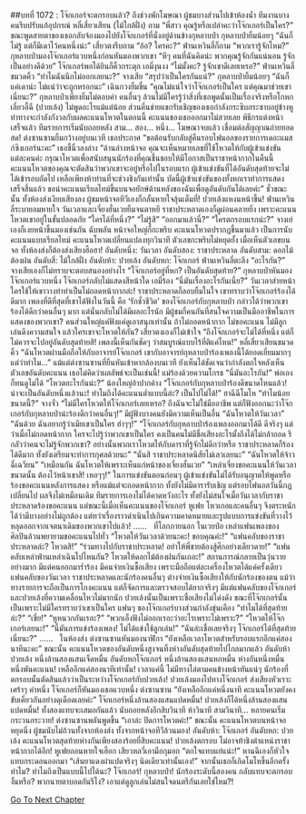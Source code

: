 ##บทที่ 1072 : โจ๊กเกอร์จะตกรอบแล้ว?
ถึงช่วงพักโฆษณา
ผู้ชมบางส่วนไปเข้าห้องน้ำ
ทีมงานบางคนรีบปรับแก้อุปกรณ์
หลี่เสี่ยวเสียน (ไม้ใกล้ฝั่ง) ถาม “พี่สาว คุณรู้หรือเปล่าคะว่าโจ๊กเกอร์เป็นใคร?” ขณะพูดสายตาของเธอกลับจ้องมองไปยังโจ๊กเกอร์ที่นั่งอยู่ด้านข้างกุหลาบป่า
กุหลาบป่ายิ้มน้อยๆ “ฉันก็ไม่รู้ แต่ก็มีเดาไว้คนหนึ่งน่ะ”
เสี่ยวตงรีบถาม “อ้อ? ใครคะ?“
ฟ่านเหวินลี่ก็ถาม “พวกเรารู้จักไหม?”
กุหลาบป่ามองโจ๊กเกอร์แวบหนึ่งก่อนหันมองพวกเขา “หึๆ คนที่ฉันคิดน่ะ พวกคุณรู้จักกันแน่นอน รู้จักเป็นอย่างดีด้วย”
โจ๊กเกอร์พอได้ยินก็คิ้วกระตุก
เอมี่งุนงง “ไม่มั้งคะ? รู้จักเขาดีเลยเหรอ?”
ฟ่านเหวินลี่ขมวดคิ้ว “ทำไมฉันนึกไม่ออกเลยนะ?”
จางเสีย “สรุปว่าเป็นใครกันแน่?”
กุหลาบป่ายิ้มน้อยๆ “ฉันก็แค่เดาน่ะ ไม่แน่ว่าจะถูกหรอกนะ”
เฉินกวงยิ้มขื่น “คุณไม่แน่ใจว่าโจ๊กเกอร์เป็นใคร แต่คุณมาช่วยเขาเนี่ยนะ?”
กุหลาบป่าเพียงยิ้มไม่ตอบคำ
คนอื่นๆ ล้วนไม่มีใครรู้ว่าสิ่งที่เธอพูดนั้นเป็นเรื่องจริงหรือโกหก
เลี่ยวอี้ฉี (ปวยเล้ง) ไม่พูดอะไรแม้แต่น้อย ส่วนคึ่นช่ายแขกรับเชิญของเธอกำลังกระซิบกระซาบอยู่ข้างหู ท่าทางจะกำลังกังวลกับผลคะแนนโหวตในตอนนี้ คะแนนของเธอออกมาไม่สวยเลย
พิธีกรแต่งหน้าเสร็จแล้ว
ทีมรายการเริ่มนับถอยหลัง
สาม...
สอง...
หนึ่ง...
โฆษณาจบแล้ว เชื่อมต่อสัญญาณถ่ายทอดสด!
ต่งซานซานยิ้มกว้างอยู่บนเวที เธอประกาศ “ขอต้อนรับกลับสู่คืนรอบไฟนอลของรายการเดอะแมสก์ซิงเกอร์นะคะ” เธอชี้นิ้วลงล่าง “ด้านล่างหน้าจอ คุณจะเห็นหมายเลขที่ใช้โหวตให้กับผู้เข้าแข่งขันแต่ละคนค่ะ กรุณาโหวตเพื่อสนับสนุนนักร้องที่คุณชื่นชอบให้มีโอกาสเป็นราชาหน้ากากในคืนนี้ คะแนนโหวตของคุณจะตัดสินว่าพวกเขาจะอยู่หรือไปในรอบแรก ผู้เข้าแข่งขันที่ได้อันดับสุดท้ายจะไม่ได้เข้ารอบถัดไป เหลือเพียงห้าท่านที่จะช่วงชิงกันเท่านั้น บัดนี้ผู้เข้าแข่งขันของทั้งหกเราทำการแสดงเสร็จสิ้นแล้ว ขอนำคะแนนเรียลไทม์ขึ้นบนจอยักษ์ด้านหลังของฉันเพื่อดูอันดับกันได้เลยค่ะ”
ชั่วขณะนั้น ทั้งห้องส่งเงียบเสียงลง
ผู้ชมหน้าจอทีวีเองก็กลั้นหายใจลุ้นเต็มที่!
ปวยเล้งแหงนหน้าขึ้น!
ฟ่านเหวินลี่ระบายลมหายใจ
วันเวลาและเจี่ยงฮั่นเวยยิ้มจนตาหยี
ราชาประหลาดเองก็ดูผ่อนคลายยิ่ง เพราะคะแนนโหวตเขาอยู่ในขั้นปลอดภัย
“ใครได้ที่หนึ่ง?”
“ไม่รู้สิ”
“ออกมาแล้วนี่?”
“ใครตกรอบแรกน่ะ?”
จางเย่เองก็เงยหน้าขึ้นมองเช่นกัน
ฉับพลัน หน้าจอใหญ่ก็กะพริบ คะแนนโหวตปรากฏขึ้นมาแล้ว เป็นการนับคะแนนแบบเรียลไทม์ คะแนนโหวตเปลี่ยนแปลงทุกวินาที ตัวเลขกะพริบไม่หยุดยั้ง
เมื่อเห็นตัวเลขบนจอ ทั้งห้องส่งก็ต้องส่งเสียงฮือฮา!
อันดับหนึ่ง: วันเวลา
อันดับสอง: ราชาประหลาด
อันดับสาม: ดอกไม้ต้องฝน
อันดับสี่: ไม้ใกล้ฝั่ง
อันดับห้า: ปวยเล้ง
อันดับหก: โจ๊กเกอร์
ฟ่านเหวินลี่ตะลึง “อะไรกัน?”
จางเสียเองก็ไม่ทราบจะตอบสนองอย่างไร “โจ๊กเกอร์อยู่ที่หก? เป็นอันดับสุดท้าย?”
กุหลาบป่าหันมองโจ๊กเกอร์แวบหนึ่ง
โจ๊กเกอร์กลับไม่แสดงสีหน้าใด
เอมี่ร้อง “นี่มันเรื่องอะไรกันเนี่ย?”
วันเวลาส่ายหน้า ใครใช้ให้เขาวางท่าทำเป็นไม่ถอดหน้ากากล่ะ!
ราชาประหลาดก็ลอบยิ้มในใจ เขาทราบว่าโจ๊กเกอร์ร้องได้ดีมาก เพลงที่ดีที่สุดที่เขาได้ฟังในวันนี้ คือ ‘รักชั่วชีวิต’ ของโจ๊กเกอร์กับกุหลาบป่า กล่าวได้ว่าพวกเขาร้องได้ดีกว่าคนอื่นๆ มาก แต่นั่นกลับไม่ได้มีผลอะไรนัก มีผู้ชมกี่คนกันที่สนใจความเป็นมืออาชีพในการแสดงของพวกเขา? คนส่วนใหญ่แค่ฟังแค่ดูเอาสนุกเท่านั้น ถ้าไม่ถอดหน้ากาก ไม่ขอคะแนน ไม่มีลูกเล่นดึงความสนใจ แล้วใครเขาจะโหวตให้กัน?
เสี่ยวตงเองก็ไม่เข้าใจ “ถึงโจ๊กเกอร์จะไม่ได้ที่หนึ่ง แต่ก็ไม่ควรจะไปอยู่อันดับสุดท้ายสิ! เพลงนี้เห็นกันชัดๆ ว่าสมบูรณ์แบบไร้ที่ติแค่ไหน!”
หลี่เสี่ยวเสียนขมวดคิ้ว “ฉันโหวตผ่านมือถือให้กับอาจารย์โจ๊กเกอร์ เขากับอาจารย์กุหลาบป่าร้องเพลงนี้ได้ยอดเยี่ยมมากๆ แต่ว่าทำไม...”
แม้แต่ต่งซานซานที่ยืนหันเข้าหากล้องบนเวที ยังเห็นได้ชัดเจนว่ากำลังตกใจหลังเห็นตัวเลขอันดับคะแนน เธอไม่คิดว่าผลลัพธ์จะเป็นเช่นนี้!
แม่ร้องด้วยความโกรธ “นี่มันอะไรกัน!”
พ่อเองก็ทนดูไม่ได้ “โหวตอะไรกันน่ะ?”
น้องใหญ่อ้าปากค้าง “โจ๊กเกอร์กับกุหลาบป่าร้องดีขนาดไหนแล้ว! น่าจะเป็นอันดับหนึ่งแล้วนะ! ทำไมถึงได้คะแนนต่ำแบบนี้ล่ะ? เป็นไปไม่ได้!”
ฮาฉีฉีโมโห “ทำไมน้อยขนาดนี้?”
จางจั่ว “ไม่มีใครโหวตให้โจ๊กเกอร์เลยเหรอ? ถึงฉันจะไม่ใช่มืออาชีพ แต่ก็ฟังออกนะว่าโจ๊กเกอร์กับกุหลาบป่าน่ะร้องดีกว่าคนอื่นๆ!”
มีผู้ฟังบางคนยังมีความเห็นเป็นอื่น
“ฉันโหวตให้วันเวลา”
“ฉันด้วย ฉันอยากรู้ว่าเมียเขาเป็นใคร ฮ่าๆๆ!”
“โจ๊กเกอร์กับกุหลาบป่าร้องเพลงออกมาได้ดี ดีจริงๆ แต่ว่าเมื่อไม่ถอดหน้ากาก ใครจะไปรู้ว่าพวกเขาเป็นใคร คงเป็นคนไม่มีชื่อเสียงอะไรมั้งถึงได้ไม่กล้าถอด รึกลัวว่าคนจะไม่รู้จักพวกเขา? อย่างนั้นพวกเราโหวตให้กับดาราที่รู้จักไม่ดีกว่าหรือ ราชาประหลาดก็ร้องได้ดีมาก ทั้งยังเตรียมจะทำการกุศลด้วยนะ”
“นั่นสิ ราชาประหลาดนิสัยไม่เลวเลยนะ”
“ฉันโหวตให้จ้าวฉี่เฉวียน”
“เหมือนกัน ฉันโหวตให้เพราะเห็นแก่หน้าของเจี่ยงฮั่นเวย”
“เหล่าเจี่ยงขอคะแนนให้วันเวลาขนาดนั้น ต้องไว้หน้าเขาสิ! เหอๆๆ!”
ในการแข่งขันตอนก่อนๆ ผู้เข้าแข่งขันไม่ได้รับอนุญาตให้พูดหรือร้องขอคะแนนหลังการแสดง หรือแม้แต่จะถอดหน้ากาก ทั้งยังไม่มีดารารับเชิญ แต่รอบไฟนอลวันนี้กฎเปลี่ยนไป ผลจึงไม่เหมือนเดิม ทีมรายการเองไม่ได้คาดหวังอะไร ทั้งยังไม่สนใจเมื่อวันเวลากับราชาประหลาดร้องขอคะแนน แต่ขณะนี้เมื่อเห็นคะแนนของโจ๊กเกอร์ หูเฟย โหวเกอและคนอื่นๆ จึงตระหนักได้ว่ามีบางอย่างไม่ถูกต้อง แต่ทว่าเรื่องราวดำเนินไปเกินความคาดหมายและรูปแบบการแข่งขันที่วางไว้ หลุดออกจากเจตนาเดิมของพวกเขาไปแล้ว!
……
 
ที่โลกภายนอก
ในเวยป๋อ
เหล่าแฟนเพลงของศิลปินล้วนพยายามขอคะแนนไปทั่ว
“โหวตให้วันเวลาด้วยนะคะ! ขอบคุณค่ะ!”
“แฟนคลับของราชาประหลาดล่ะ? โหวตสิ!”
“ร่วมทางไปกับราชาประหลาด! อย่าให้พี่ชายต้องสู้ศึกอย่างเดียวดาย!”
“แฟนคลับเหล่าฟ่านเหล่าเฉินไปไหนกัน? โหวตให้ดอกไม้ต้องฝนกันเถอะ!”
สถานการณ์กลายเป็นวุ่นวายอย่างมาก
มีแต่คนออกมาร่ำร้อง มีคนจ่ายเงินซื้อเสียง เพราะมือถือแต่ละเครื่องโหวตได้แค่ครั้งเดียว แฟนคลับของวันเวลา ราชาประหลาดและนักร้องคนอื่นๆ ต่างจ่ายเงินซื้อเสียงให้กับนักร้องของตน แม้ว่าทางรายการจะถือเป็นการโกงคะแนน แต่ก็จัดการและตรวจสอบได้ยากจริงๆ
มีแต่แฟนคลับของโจ๊กเกอร์และปวยเล้งที่ความเคลื่อนไหวไม่มากนัก
ปวยเล้งนั้นเป็นเพราะชื่อเสียงไม่โด่งดัง ขณะที่โจ๊กเกอร์นั้นเป็นเพราะไม่มีใครทราบว่าเขาเป็นใคร
แฟนๆ ของโจ๊กเกอร์บางส่วนกำลังขุ่นเคือง
“ทำไมได้ที่สุดท้ายล่ะ?”
“เชี่ย!”
“หูหนวกกันเรอะ?”
“พวกเอ็งฟังไม่ออกเรอะว่าอะไรเพราะไม่เพราะ?”
“โหวตให้โจ๊กเกอร์เลยนะ!”
“นี่มันการแข่งร้องเพลง! ไม่ได้แข่งใช้ลูกเล่น!”
“ฉันล่ะเชื่อเลยจริงๆ โจ๊กเกอร์ได้ที่สุดท้ายเนี่ยนะ?”
……
 
ในห้องส่ง
ต่งซานซานหันมองนาฬิกา “ยังเหลือเวลาโหวตสำหรับรอบแรกอีกแค่สองนาทีนะคะ”
ขณะนั้น คะแนนโหวตของอันดับหนึ่งสูงจนทิ้งห่างอันดับสุดท้ายไปไกลมากแล้ว
อันดับห้าปวยเล้ง หนึ่งล้านสองแสนเจ็ดหมื่น
อันดับหกโจ๊กเกอร์ หนึ่งล้านสองแสนหกหมื่น
ห่างกันหนึ่งหมื่นหนึ่งพันคะแนน!
เหลืออีกแค่สองนาทีเท่านั้น!
เวลาแค่นี้ ไม่มีทางไล่ตามคนข้างหน้าทันแน่ๆ นักร้องที่ตกรอบนั้นตัดสินแล้วว่าเป็นระหว่างโจ๊กเกอร์กับปวยเล้ง!
ปวยเล้งมองไปทางโจ๊กเกอร์ ส่งเสียงหัวเราะเศร้าๆ คำหนึ่ง
โจ๊กเกอร์ก็หันมองเธอแวบหนึ่ง
ต่งซานซาน “ยังเหลืออีกแค่หนึ่งนาที คะแนนโหวตยังคงขับเคี่ยวกันอย่างดุเดือดเลยค่ะ”
โจ๊กเกอร์หนึ่งล้านสองแสนแปดหมื่น!
ปวยเล้งก็ได้หนึ่งล้านสองแสนแปดหมื่น!
ทั้งสองแทบจะเสมอกันแล้ว
นับถอยหลังอีกสิบวินาที ห้าวินาที สามวินาที...
หลายคนเริ่มกระวนกระวาย!
ต่งซานซานพลันพูดขึ้น “เอาล่ะ ปิดการโหวตค่ะ!”
ขณะนั้น คะแนนโหวตบนหน้าจอหยุดนิ่ง
ผู้ชมนับไม่ถ้วนทั้งจากห้องส่ง ทั้งจากหน้าจอทีวีล้วนมอง!
อันดับห้า: โจ๊กเกอร์
อันดับหก: ปวยเล้ง
คะแนนโหวตสุดท้ายห่างกันเพียงสองร้อยยี่สิบคะแนน!
ปวยเล้งตกรอบ ไม่อาจท้าชิงตำแหน่งราชาหน้ากากได้อีก!
หูเฟยถอนหายใจเฮือก
เสียวหลวี่เอามือกุมอก “ตกใจแทบแย่แน่ะ!”
หานฉีเองก็หัวใจแทบกระดอนออกมา “เส้นยาแดงผ่าแปดจริงๆ นิดเดียวเท่านั้นเอง!” จากนั้นเธอก็เกิดโมโหขึ้นอีกครั้ง ทำไม? ทำไมถึงเป็นแบบนี้ไปได้นะ?
โจ๊กเกอร์!
กุหลาบป่า!
นักร้องระดับนี้สองคน กลับแทบจะตกรอบงั้นหรือ?
พวกนายตาบอดกันรึไง? เอาแต่ดูลูกเล่นไม่สนใจดนตรีกันเลยใช่ไหม?!
 
 


[Go To Next Chapter]( ./173.md)